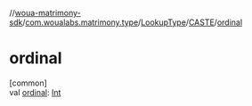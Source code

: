//[woua-matrimony-sdk](../../../../index.md)/[com.woualabs.matrimony.type](../../index.md)/[LookupType](../index.md)/[CASTE](index.md)/[ordinal](ordinal.md)

# ordinal

[common]\
val [ordinal](ordinal.md): [Int](https://kotlinlang.org/api/latest/jvm/stdlib/kotlin/-int/index.html)
